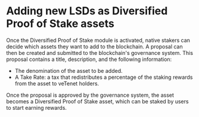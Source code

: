# Adding new LSDs as Diversified Proof of Stake assets

Once the Diversified Proof of Stake module is activated, native stakers can decide which assets they want to add to the blockchain. A proposal can then be created and submitted to the blockchain's governance system. This proposal contains a title, description, and the following information:

* The denomination of the asset to be added.
* A Take Rate: a tax that redistributes a percentage of the staking rewards from the asset to veTenet holders.



Once the proposal is approved by the governance system, the asset becomes a Diversified Proof of Stake asset, which can be staked by users to start earning rewards.
